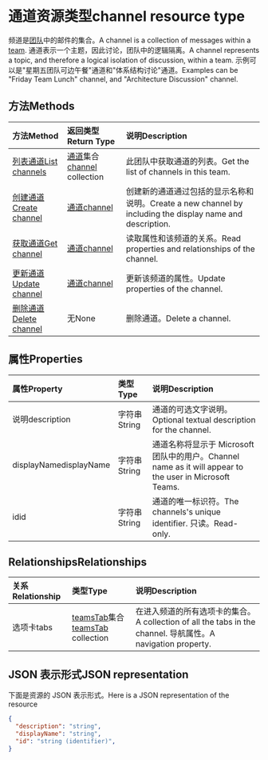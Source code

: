 # <a name="channel-resource-type"></a><span data-ttu-id="eb0cb-101">通道资源类型</span><span class="sxs-lookup"><span data-stu-id="eb0cb-101">channel resource type</span></span>



<span data-ttu-id="eb0cb-102">频道是[团队](../resources/team.md)中的邮件的集合。</span><span class="sxs-lookup"><span data-stu-id="eb0cb-102">A channel is a collection of messages within a [team](../resources/team.md).</span></span> <span data-ttu-id="eb0cb-103">通道表示一个主题，因此讨论，团队中的逻辑隔离。</span><span class="sxs-lookup"><span data-stu-id="eb0cb-103">A channel represents a topic, and therefore a logical isolation of discussion, within a team.</span></span> <span data-ttu-id="eb0cb-104">示例可以是"星期五团队可边午餐"通道和"体系结构讨论"通道。</span><span class="sxs-lookup"><span data-stu-id="eb0cb-104">Examples can be "Friday Team Lunch" channel, and "Architecture Discussion" channel.</span></span>


## <a name="methods"></a><span data-ttu-id="eb0cb-105">方法</span><span class="sxs-lookup"><span data-stu-id="eb0cb-105">Methods</span></span>

| <span data-ttu-id="eb0cb-106">方法</span><span class="sxs-lookup"><span data-stu-id="eb0cb-106">Method</span></span>       | <span data-ttu-id="eb0cb-107">返回类型</span><span class="sxs-lookup"><span data-stu-id="eb0cb-107">Return Type</span></span>  |<span data-ttu-id="eb0cb-108">说明</span><span class="sxs-lookup"><span data-stu-id="eb0cb-108">Description</span></span>|
|:---------------|:--------|:----------|
|[<span data-ttu-id="eb0cb-109">列表通道</span><span class="sxs-lookup"><span data-stu-id="eb0cb-109">List channels</span></span>](../api/channel_list.md) | <span data-ttu-id="eb0cb-110">[通道](channel.md)集合</span><span class="sxs-lookup"><span data-stu-id="eb0cb-110">[channel](channel.md) collection</span></span> | <span data-ttu-id="eb0cb-111">此团队中获取通道的列表。</span><span class="sxs-lookup"><span data-stu-id="eb0cb-111">Get the list of channels in this team.</span></span>|
|[<span data-ttu-id="eb0cb-112">创建通道</span><span class="sxs-lookup"><span data-stu-id="eb0cb-112">Create channel</span></span>](../api/channel_post.md) | [<span data-ttu-id="eb0cb-113">通道</span><span class="sxs-lookup"><span data-stu-id="eb0cb-113">channel</span></span>](channel.md) | <span data-ttu-id="eb0cb-114">创建新的通道通过包括的显示名称和说明。</span><span class="sxs-lookup"><span data-stu-id="eb0cb-114">Create a new channel by including the display name and description.</span></span>|
|[<span data-ttu-id="eb0cb-115">获取通道</span><span class="sxs-lookup"><span data-stu-id="eb0cb-115">Get channel</span></span>](../api/channel_get.md) | [<span data-ttu-id="eb0cb-116">通道</span><span class="sxs-lookup"><span data-stu-id="eb0cb-116">channel</span></span>](channel.md) | <span data-ttu-id="eb0cb-117">读取属性和该频道的关系。</span><span class="sxs-lookup"><span data-stu-id="eb0cb-117">Read properties and relationships of the channel.</span></span>|
|[<span data-ttu-id="eb0cb-118">更新通道</span><span class="sxs-lookup"><span data-stu-id="eb0cb-118">Update channel</span></span>](../api/channel_patch.md) | [<span data-ttu-id="eb0cb-119">通道</span><span class="sxs-lookup"><span data-stu-id="eb0cb-119">channel</span></span>](channel.md) | <span data-ttu-id="eb0cb-120">更新该频道的属性。</span><span class="sxs-lookup"><span data-stu-id="eb0cb-120">Update properties of the channel.</span></span>|
|[<span data-ttu-id="eb0cb-121">删除通道</span><span class="sxs-lookup"><span data-stu-id="eb0cb-121">Delete channel</span></span>](../api/channel_delete.md) | <span data-ttu-id="eb0cb-122">无</span><span class="sxs-lookup"><span data-stu-id="eb0cb-122">None</span></span> | <span data-ttu-id="eb0cb-123">删除通道。</span><span class="sxs-lookup"><span data-stu-id="eb0cb-123">Delete a channel.</span></span>|

## <a name="properties"></a><span data-ttu-id="eb0cb-124">属性</span><span class="sxs-lookup"><span data-stu-id="eb0cb-124">Properties</span></span>
| <span data-ttu-id="eb0cb-125">属性</span><span class="sxs-lookup"><span data-stu-id="eb0cb-125">Property</span></span>     | <span data-ttu-id="eb0cb-126">类型</span><span class="sxs-lookup"><span data-stu-id="eb0cb-126">Type</span></span>   |<span data-ttu-id="eb0cb-127">说明</span><span class="sxs-lookup"><span data-stu-id="eb0cb-127">Description</span></span>|
|:---------------|:--------|:----------|
|<span data-ttu-id="eb0cb-128">说明</span><span class="sxs-lookup"><span data-stu-id="eb0cb-128">description</span></span>|<span data-ttu-id="eb0cb-129">字符串</span><span class="sxs-lookup"><span data-stu-id="eb0cb-129">String</span></span>|<span data-ttu-id="eb0cb-130">通道的可选文字说明。</span><span class="sxs-lookup"><span data-stu-id="eb0cb-130">Optional textual description for the channel.</span></span>|
|<span data-ttu-id="eb0cb-131">displayName</span><span class="sxs-lookup"><span data-stu-id="eb0cb-131">displayName</span></span>|<span data-ttu-id="eb0cb-132">字符串</span><span class="sxs-lookup"><span data-stu-id="eb0cb-132">String</span></span>|<span data-ttu-id="eb0cb-133">通道名称将显示于 Microsoft 团队中的用户。</span><span class="sxs-lookup"><span data-stu-id="eb0cb-133">Channel name as it will appear to the user in Microsoft Teams.</span></span>|
|<span data-ttu-id="eb0cb-134">id</span><span class="sxs-lookup"><span data-stu-id="eb0cb-134">id</span></span>|<span data-ttu-id="eb0cb-135">字符串</span><span class="sxs-lookup"><span data-stu-id="eb0cb-135">String</span></span>|<span data-ttu-id="eb0cb-136">通道的唯一标识符。</span><span class="sxs-lookup"><span data-stu-id="eb0cb-136">The channels's unique identifier.</span></span> <span data-ttu-id="eb0cb-137">只读。</span><span class="sxs-lookup"><span data-stu-id="eb0cb-137">Read-only.</span></span>|

## <a name="relationships"></a><span data-ttu-id="eb0cb-138">Relationships</span><span class="sxs-lookup"><span data-stu-id="eb0cb-138">Relationships</span></span>
| <span data-ttu-id="eb0cb-139">关系</span><span class="sxs-lookup"><span data-stu-id="eb0cb-139">Relationship</span></span> | <span data-ttu-id="eb0cb-140">类型</span><span class="sxs-lookup"><span data-stu-id="eb0cb-140">Type</span></span>   |<span data-ttu-id="eb0cb-141">说明</span><span class="sxs-lookup"><span data-stu-id="eb0cb-141">Description</span></span>|
|:---------------|:--------|:----------|
|<span data-ttu-id="eb0cb-142">选项卡</span><span class="sxs-lookup"><span data-stu-id="eb0cb-142">tabs</span></span>|<span data-ttu-id="eb0cb-143">[teamsTab](../resources/teamstab.md)集合</span><span class="sxs-lookup"><span data-stu-id="eb0cb-143">[teamsTab](../resources/teamstab.md) collection</span></span>|<span data-ttu-id="eb0cb-144">在进入频道的所有选项卡的集合。</span><span class="sxs-lookup"><span data-stu-id="eb0cb-144">A collection of all the tabs in the channel.</span></span> <span data-ttu-id="eb0cb-145">导航属性。</span><span class="sxs-lookup"><span data-stu-id="eb0cb-145">A navigation property.</span></span>|


## <a name="json-representation"></a><span data-ttu-id="eb0cb-146">JSON 表示形式</span><span class="sxs-lookup"><span data-stu-id="eb0cb-146">JSON representation</span></span>

<span data-ttu-id="eb0cb-147">下面是资源的 JSON 表示形式。</span><span class="sxs-lookup"><span data-stu-id="eb0cb-147">Here is a JSON representation of the resource</span></span>

<!-- {
  "blockType": "resource",
  "optionalProperties": [
    "chatthreads"
  ],
  "keyProperty": "id",
  "@odata.type": "microsoft.graph.channel"
}-->

```json
{
  "description": "string",
  "displayName": "string",
  "id": "string (identifier)",
}

```


<!-- uuid: 8fcb5dbc-d5aa-4681-8e31-b001d5168d79
2015-10-25 14:57:30 UTC -->
<!-- {
  "type": "#page.annotation",
  "description": "channel resource",
  "keywords": "",
  "section": "documentation",
  "tocPath": ""
}-->
